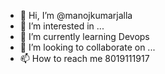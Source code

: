 - 👋 Hi, I’m @manojkumarjalla
- 👀 I’m interested in ...
- 🌱 I’m currently learning Devops
- 💞️ I’m looking to collaborate on ...
- 📫 How to reach me 8019111917

<!---
manojkumarjalla/manojkumarjalla is a ✨ special ✨ repository because its `README.md` (this file) appears on your GitHub profile.
You can click the Preview link to take a look at your changes.
--->
